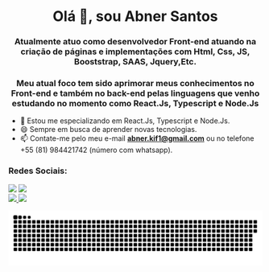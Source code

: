 <h1 align="center">Olá 👋, sou Abner Santos</h1>
<h3 align="center">Atualmente atuo como desenvolvedor Front-end atuando na criação de páginas e implementações com Html, Css, JS, Booststrap, SAAS, Jquery,Etc.</h3>
<h3 align="center">Meu atual foco tem sido aprimorar meus conhecimentos no Front-end e também no back-end pelas linguagens que venho estudando no momento como React.Js, Typescript e Node.Js</h3>


- 🌱 Estou me especializando em React.Js, Typescript e Node.Js.
- 😄 Sempre em busca de aprender novas tecnologias.
- 📫 Contate-me pelo meu e-mail **abner.kif1@gmail.com** ou no telefone +55 (81) 984421742 (número com whatsapp).

<h3 align="left">Redes Sociais:</h3>
 <a href = "mailto:abner.kif1@gmail.com"><img src="https://img.shields.io/badge/-Gmail-%23333?style=for-the-badge&logo=gmail&logoColor=white" target="_blank"></a>
  <a href="https://www.linkedin.com/in/abner-santos-b195b8228/" target="_blank"><img src="https://img.shields.io/badge/-LinkedIn-%230077B5?style=for-the-badge&logo=linkedin&logoColor=white" target="_blank"></a> 
 
 <div>
 <a href="https://github.com/KiF1">
 <img  height="180em" src="https://github-readme-stats.vercel.app/api?username=KiF1&show_icons=true&theme=dark&include_all_commits=true&count_private=true"/>
 <img height="180em" src="https://github-readme-stats.vercel.app/api/top-langs/?username=KiF1&layout=compact&langs_count=7&theme=dark"/>
</div>
  
  ![Snake animation](https://github.com/Thiagobiscoito/Thiagobiscoito/blob/output/github-contribution-grid-snake.svg)
 

##


